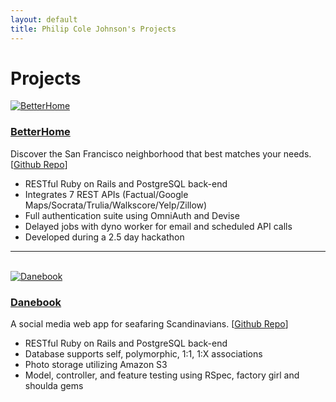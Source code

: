 ```yaml
---
layout: default
title: Philip Cole Johnson's Projects
---
```


<div class="projects" id="projects">
  <h1 class="pageTitle">Projects</h1>

  <div>
    <div>
      <a href="https://boiling-eyrie-10872.herokuapp.com/"><img src="{{ '/assets/img/betterhome.jpg' | prepend: site.baseurl }}" alt="BetterHome"></a>
    </div>
    <div >
      <a href="https://boiling-eyrie-10872.herokuapp.com/"><h3>BetterHome</h3></a>
      <p>Discover the San Francisco neighborhood that best matches your needs. [<a href="https://github.com/philipcolejohnson/better_home">Github Repo</a>]</p>
      <ul>
        <li>RESTful Ruby on Rails and PostgreSQL back-end</li>
        <li>Integrates 7 REST APIs (Factual/Google Maps/Socrata/Trulia/Walkscore/Yelp/Zillow)</li>
        <li>Full authentication suite using OmniAuth and Devise</li>
        <li>Delayed jobs with dyno worker for email and scheduled API calls</li>
        <li>Developed during a 2.5 day hackathon</li>
      </ul>
    </div>
  </div>

  <hr><br>

  <div>
    <div>
      <a href="https://nameless-falls-74566.herokuapp.com/"><img src="{{ '/assets/img/danebook.jpg' | prepend: site.baseurl }}" alt="Danebook"></a>
    </div>
    <div >
      <a href="https://nameless-falls-74566.herokuapp.com/"><h3>Danebook</h3></a>
      <p>A social media web app for seafaring Scandinavians. [<a href="https://github.com/philipcolejohnson/project_danebook">Github Repo</a>]</p>
      <ul>
        <li>RESTful Ruby on Rails and PostgreSQL back-end</li>
        <li>Database supports self, polymorphic, 1:1, 1:X associations</li>
        <li>Photo storage utilizing Amazon S3</li>
        <li>Model, controller, and feature testing using RSpec, factory girl and shoulda gems</li>
      </ul>
    </div>
  </div>
  
</div>
